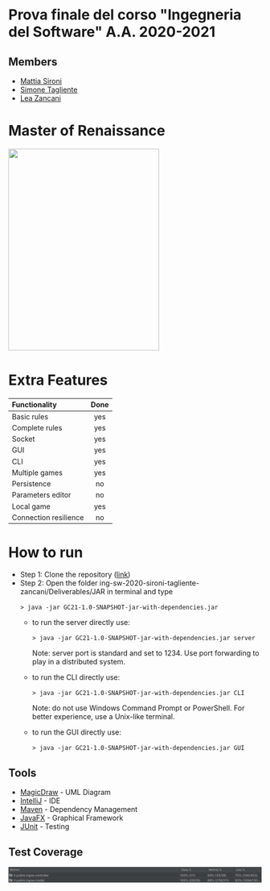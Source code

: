 # Prova finale del corso "Ingegneria del Software" A.A. 2020-2021

## Members
* [Mattia Sironi](https://github.com/MattiaSironi)
* [Simone Tagliente](https://github.com/smntgl)
* [Lea Zancani](https://github.com/LeaZancani)

# Master of Renaissance

<img src = "https://www.bigcream.it/upload/giochi/immagini/30203.jpg" width=300px height=400 />

# Extra Features


| Functionality | Done |
|:-----------------------|:------------------------------------:|
| Basic rules | yes  |
| Complete rules | yes |
| Socket | yes |
| GUI | yes |
| CLI | yes |
| Multiple games | yes |
| Persistence | no |
| Parameters editor | no |
| Local game | yes |
| Connection resilience | no | 

# How to run

* Step 1: Clone the repository ([link](https://github.com/GIGIProgrammer/ing-sw-2021-sironi-tagliente-zancani))
* Step 2: Open the folder ing-sw-2020-sironi-tagliente-zancani/Deliverables/JAR in terminal and type
    ```shell
    > java -jar GC21-1.0-SNAPSHOT-jar-with-dependencies.jar
    ```
  - to run the server directly use:
    
    ```shell
    > java -jar GC21-1.0-SNAPSHOT-jar-with-dependencies.jar server
    ```
    Note: server port is standard and set to 1234. Use port forwarding to play in a distributed system.
    
  - to run the CLI directly use:

    ```shell
    > java -jar GC21-1.0-SNAPSHOT-jar-with-dependencies.jar CLI
    ```
    Note: do not use Windows Command Prompt or PowerShell. For better experience, use a Unix-like terminal.
  - to run the GUI directly use:
    ```shell
    > java -jar GC21-1.0-SNAPSHOT-jar-with-dependencies.jar GUI
    ```
    
## Tools

* [MagicDraw](https://www.magicdraw.com/main.php?ts=navig&cmd_go_to_login_custom_pages=1&menu=download_no_cost_plugins&back_cmd=cmd_show) - UML Diagram
* [IntelliJ](https://www.jetbrains.com/idea/) - IDE
* [Maven](https://maven.apache.org/) - Dependency Management
* [JavaFX](https://openjfx.io) - Graphical Framework
* [JUnit](https://junit.org/junit5/) - Testing

## Test Coverage
![coverage](src/main/resources/images/coverage.png)








